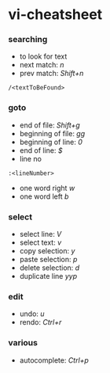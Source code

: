 # vi-cheatsheet

### searching
- to look for text
- next match:  *n* 
- prev match: *Shift+n*
```
/<textToBeFound>
```
### goto
- end of file: *Shift+g*
- beginning of file: *gg*
- beginning of line: *0*
- end of line: *$*
- line no
```
:<lineNumber>
```
- one word right *w*
- one word left *b*
### select
- select line: *V*
- select text: *v*
- copy selection: *y*
- paste selection: *p*
- delete selection: *d*
- duplicate line *yyp*

### edit
- undo: *u*
- rendo: *Ctrl+r*

### various
- autocomplete: *Ctrl+p*

